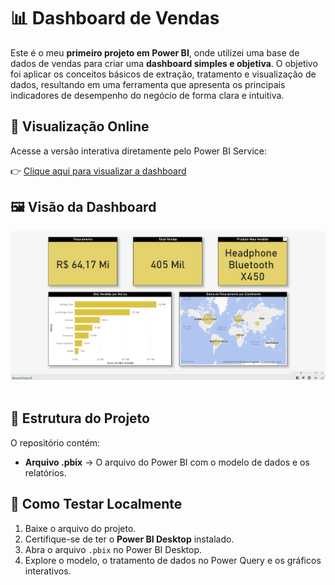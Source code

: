 # 📊 Dashboard de Vendas 

Este é o meu **primeiro projeto em Power BI**, onde utilizei uma base de dados de vendas para criar uma **dashboard simples e objetiva**. O objetivo foi aplicar os conceitos básicos de extração, tratamento e visualização de dados, resultando em uma ferramenta que apresenta os principais indicadores de desempenho do negócio de forma clara e intuitiva.

## 🔗 Visualização Online

Acesse a versão interativa diretamente pelo Power BI Service:  

👉 [Clique aqui para visualizar a dashboard](https://app.powerbi.com/view?r=eyJrIjoiYjM3OWEwNTItMzRmMC00MWRlLThmNTQtMGNkYjE2ZmU5NGFkIiwidCI6IjMwNGZjMDY5LWM5MTMtNDg0OS04YWFiLTU1ZDEzNmI4MmU2NSJ9)  


## 🖼️ Visão da Dashboard  


![](imagens/dashboard-vendas-01.png)  


## 📂 Estrutura do Projeto

O repositório contém:

  - **Arquivo .pbix** → O arquivo do Power BI com o modelo de dados e os relatórios.


## 🧪 Como Testar Localmente

1.  Baixe o arquivo do projeto.
2.  Certifique-se de ter o **Power BI Desktop** instalado.
3.  Abra o arquivo `.pbix` no Power BI Desktop.
4.  Explore o modelo, o tratamento de dados no Power Query e os gráficos interativos.
